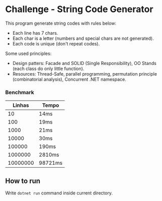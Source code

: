 ﻿# Challenge - String Code Generator

This program generate string codes with rules below:
  - Each line has 7 chars.
  - Each char is a letter (numbers and special chars are not generated).
  - Each code is unique (don't repeat codes).

Some used principles:
  - Design patters: Facade and SOLID (Single Responsibility), OO Stands (each class do only little function).
  - Resources: Thread-Safe, parallel programming, permutation principle (combinatorial analysis), Concurrent .NET namespace.

### Benchmark
| Linhas | Tempo   |
|  ----  | -----   |
|10      |14ms     |
|100     |19ms     |
|1000    |21ms     |
|10000   |30ms     |
|100000  |190ms    |
|1000000 |2810ms   |
|10000000|98721ms  |

## How to run

Write `dotnet run` command inside current directory.
